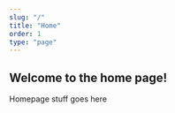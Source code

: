 ```yaml
---
slug: "/"
title: "Home"
order: 1
type: "page"
---
```


## Welcome to the home page!

Homepage stuff goes here
